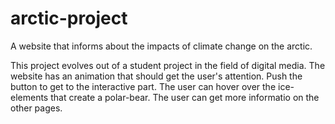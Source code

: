 # arctic-project
A website that informs about the impacts of climate change on the arctic.

This project evolves out of a student project in the field of digital media. 
The website has an animation that should get the user's attention. Push the button to get to the
interactive part. The user can hover over the ice-elements that create a polar-bear. 
The user can get more informatio on the other pages. 




